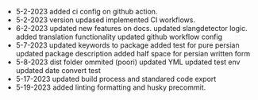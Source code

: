 - 5-2-2023
  added ci config on github action.
- 5-2-2023
  version updased
  implemented CI workflows.
- 6-2-2023
  updated new features on docs.
  updated slangdetector logic.
  added translation functionality
  updated github workflow config
- 5-7-2023
  updated keywords to package
  added test for pure persian
  updated package description
  added half space for persian written form
- 5-8-2023
  dist folder ommited (poori)
  updated YML
  updated test env
  updated date convert test
- 5-17-2023
  updated build process and standared code export
- 5-19-2023
  added linting formatting and husky precommit.
